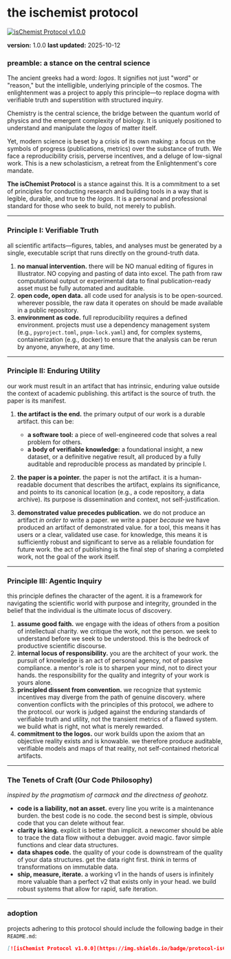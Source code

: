 # the ischemist protocol

[![isChemist Protocol v1.0.0](https://img.shields.io/badge/protocol-isChemist%20v1.0.0-blueviolet)](https://github.com/ischemist/protocol)

**version:** 1.0.0
**last updated:** 2025-10-12

### preamble: a stance on the central science

The ancient greeks had a word: *logos*. It signifies not just "word" or "reason," but the intelligible, underlying principle of the cosmos. The enlightenment was a project to apply this principle—to replace dogma with verifiable truth and superstition with structured inquiry.

Chemistry is the central science, the bridge between the quantum world of physics and the emergent complexity of biology. It is uniquely positioned to understand and manipulate the *logos* of matter itself.

Yet, modern science is beset by a crisis of its own making: a focus on the symbols of progress (publications, metrics) over the substance of truth. We face a reproducibility crisis, perverse incentives, and a deluge of low-signal work. This is a new scholasticism, a retreat from the Enlightenment's core mandate.

**The isChemist Protocol** is a stance against this. It is a commitment to a set of principles for conducting research and building tools in a way that is legible, durable, and true to the *logos*. It is a personal and professional standard for those who seek to build, not merely to publish.

---

### Principle I: Verifiable Truth

all scientific artifacts—figures, tables, and analyses must be generated by a single, executable script that runs directly on the ground-truth data.

1.  **no manual intervention.** there will be NO manual editing of figures in Illustrator. NO copying and pasting of data into excel. The path from raw computational output or experimental data to final publication-ready asset must be fully automated and auditable.
2.  **open code, open data.** all code used for analysis is to be open-sourced. wherever possible, the raw data it operates on should be made available in a public repository.
3.  **environment as code.** full reproducibility requires a defined environment. projects must use a dependency management system (e.g., `pyproject.toml`, `pnpm-lock.yaml`) and, for complex systems, containerization (e.g., docker) to ensure that the analysis can be rerun by anyone, anywhere, at any time.

---

### Principle II: Enduring Utility

our work must result in an artifact that has intrinsic, enduring value outside the context of academic publishing. this artifact is the source of truth. the paper is its manifest.

1.  **the artifact is the end.** the primary output of our work is a durable artifact. this can be:
    *   **a software tool:** a piece of well-engineered code that solves a real problem for others.
    *   **a body of verifiable knowledge:** a foundational insight, a new dataset, or a definitive negative result, all produced by a fully auditable and reproducible process as mandated by principle I.

2.  **the paper is a pointer.** the paper is not the artifact. it is a human-readable document that describes the artifact, explains its significance, and points to its canonical location (e.g., a code repository, a data archive). its purpose is dissemination and context, not self-justification.

3.  **demonstrated value precedes publication.** we do not produce an artifact *in order to* write a paper. we write a paper *because* we have produced an artifact of demonstrated value. for a tool, this means it has users or a clear, validated use case. for knowledge, this means it is sufficiently robust and significant to serve as a reliable foundation for future work. the act of publishing is the final step of sharing a completed work, not the goal of the work itself.

---

### Principle III: Agentic Inquiry

this principle defines the character of the agent. it is a framework for navigating the scientific world with purpose and integrity, grounded in the belief that the individual is the ultimate locus of discovery.

1.  **assume good faith.** we engage with the ideas of others from a position of intellectual charity. we critique the work, not the person. we seek to understand before we seek to be understood. this is the bedrock of productive scientific discourse.
2.  **internal locus of responsibility.** you are the architect of your work. the pursuit of knowledge is an act of personal agency, not of passive compliance. a mentor's role is to sharpen your mind, not to direct your hands. the responsibility for the quality and integrity of your work is yours alone.
3.  **principled dissent from convention.** we recognize that systemic incentives may diverge from the path of genuine discovery. where convention conflicts with the principles of this protocol, we adhere to the protocol. our work is judged against the enduring standards of verifiable truth and utility, not the transient metrics of a flawed system. we build what is right, not what is merely rewarded.
4.  **commitment to the logos.** our work builds upon the axiom that an objective reality exists and is knowable. we therefore produce auditable, verifiable models and maps of that reality, not self-contained rhetorical artifacts.

---

### The Tenets of Craft (Our Code Philosophy)

*inspired by the pragmatism of carmack and the directness of geohotz.*

- **code is a liability, not an asset.** every line you write is a maintenance burden. the best code is no code. the second best is simple, obvious code that you can delete without fear.
- **clarity is king.** explicit is better than implicit. a newcomer should be able to trace the data flow without a debugger. avoid magic. favor simple functions and clear data structures.
- **data shapes code.** the quality of your code is downstream of the quality of your data structures. get the data right first. think in terms of transformations on immutable data.
- **ship, measure, iterate.** a working v1 in the hands of users is infinitely more valuable than a perfect v2 that exists only in your head. we build robust systems that allow for rapid, safe iteration.

---

### adoption

projects adhering to this protocol should include the following badge in their `README.md`:

```markdown
[![isChemist Protocol v1.0.0](https://img.shields.io/badge/protocol-isChemist%20v1.0.0-blueviolet)](https://github.com/ischemist/protocol)
```
